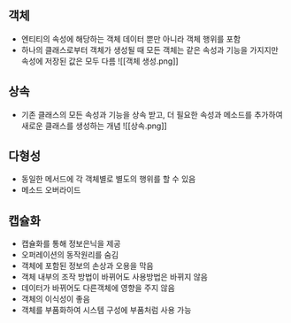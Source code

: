 ## 객체 
 - 엔티티의 속성에 해당하는 객체 데이터 뿐만 아니라 객체 행위를 포함
 - 하나의 클래스로부터 객체가 생성될 때 모든 객체는 같은 속성과 기능을 가지지만 속성에 저장된 값은 모두 다름
![[객체 생성.png]]


## 상속
- 기존 클래스의 모든 속성과 기능을 상속 받고, 더 필요한 속성과 메소드를 추가하여 새로운 클래스를 생성하는 개념
![[상속.png]]


## 다형성
- 동일한 메서드에 각 객체별로 별도의 행위를 할 수 있음
- 메소드 오버라이드 

## 캡슐화
- 캡슐화를 통해 정보은닉을 제공
- 오퍼레이션의 동작원리를 숨김
- 객체에 포함된 정보의 손상과 오용을 막음
- 객체 내부의 조작 방법이 바뀌어도 사용방법은 바뀌지 않음
- 데이터가 바뀌어도 다른객체에 영향을 주지 않음
- 객체의 이식성이 좋음
- 객체를 부품화하여 시스템 구성에 부품처럼 사용 가능

